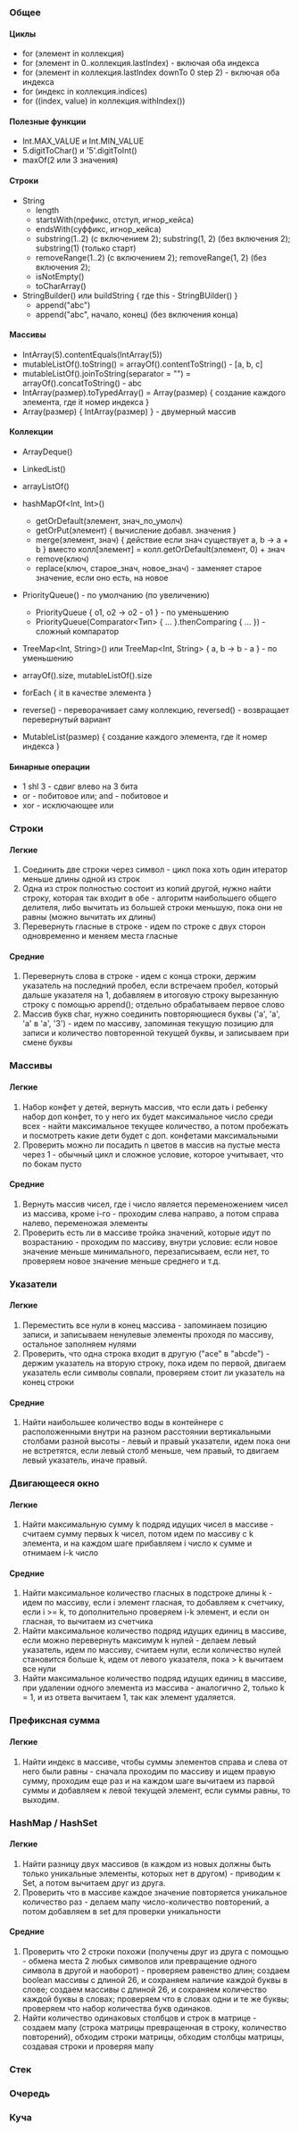### Общее

#### Циклы

- for (элемент in коллекция)
- for (элемент in 0..коллекция.lastIndex) - включая оба индекса
- for (элемент in коллекция.lastIndex downTo 0 step 2) - включая оба индекса
- for (индекс in коллекция.indices)
- for ((index, value) in коллекция.withIndex())

#### Полезные функции

- Int.MAX_VALUE и Int.MIN_VALUE
- 5.digitToChar() и '5'.digitToInt()
- maxOf(2 или 3 значения)

#### Строки

- String
  - length
  - startsWith(префикс, отступ, игнор_кейса)
  - endsWith(суффикс, игнор_кейса)
  - substring(1..2) (с включением 2); substring(1, 2) (без включения 2); substring(1) (только старт)
  - removeRange(1..2) (с включением 2); removeRange(1, 2) (без включения 2);
  - isNotEmpty()
  - toCharArray()
- StringBuilder() или buildString { где this - StringBUilder() }
  - append("abc")
  - append("abc", начало, конец) (без включения конца)


#### Массивы

- IntArray(5).contentEquals(IntArray(5))
- mutableListOf().toString() = arrayOf().contentToString() - [a, b, c]
- mutableListOf().joinToString(separator = "") = arrayOf().concatToString() - abc
- IntArray(размер).toTypedArray() = Array<Int>(размер) { создание каждого элемента, где it номер индекса }
- Array(размер) { IntArray(размер) } - двумерный массив

#### Коллекции

- ArrayDeque<Int>()
- LinkedList<Int>()
- arrayListOf<Int>()
- hashMapOf<Int, Int>()
  - getOrDefault(элемент, знач_по_умолч)
  - getOrPut(элемент) { вычисление добавл. значения }
  - merge(элемент, знач) { действие если знач существует a, b -> a + b } вместо колл[элемент] = колл.getOrDefault(элемент, 0) + знач
  - remove(ключ)
  - replace(ключ, старое_знач, новое_знач) - заменяет старое значение, если оно есть, на новое
- PriorityQueue<Int>() - по умолчанию (по увеличению)
  - PriorityQueue<Int> { o1, o2 -> o2 - o1 } - по уменьшению
  - PriorityQueue(Comparator<Тип> { ... }.thenComparing { ... }) - сложный компаратор
- TreeMap<Int, String>() или TreeMap<Int, String> { a, b -> b - a } - по уменьшению


- arrayOf().size, mutableListOf().size
- forEach { it в качестве элемента }
- reverse() - переворачивает саму коллекцию, reversed() - возвращает перевернутый вариант
- MutableList(размер) { создание каждого элемента, где it номер индекса }

#### Бинарные операции

- 1 shl 3 - сдвиг влево на 3 бита
- or - побитовое или; and - побитовое и
- xor - исключающее или

### Строки

#### Легкие
1. Соединить две строки через символ - цикл пока хоть один итератор меньше длины одной из строк
2. Одна из строк полностью состоит из копий другой, нужно найти строку, которая так входит в обе -
алгоритм наибольшего общего делителя, либо вычитать из большей строки меньшую, пока они не равны (можно вычитать их длины)
3. Перевернуть гласные в строке - идем по строке с двух сторон одновременно и меняем места гласные

#### Средние
1. Перевернуть слова в строке - идем с конца строки, держим указатель на последний пробел, если встречаем пробел,
который дальше указателя на 1, добавляем в итоговую строку вырезанную строку с помощью append(); отдельно обрабатываем первое слово
2. Массив букв char, нужно соединить повторяющиеся буквы ('a', 'a', 'a' в 'a', '3') - идем по массиву, запоминая текущую
позицию для записи и количество повторенной текущей буквы, и записываем при смене буквы

### Массивы

#### Легкие
1. Набор конфет у детей, вернуть массив, что если дать i ребенку набор доп конфет, то у него их будет максимальное число
среди всех - найти максимальное текущее количество, а потом пробежать и посмотреть какие дети будет с доп. конфетами максимальными
2. Проверить можно ли посадить n цветов в массив на пустые места через 1 - обычный цикл и сложное условие, которое учитывает,
что по бокам пусто

#### Средние
1. Вернуть массив чисел, где i число является переменожением чисел из массива, кроме i-го - проходим слева направо,
а потом справа налево, переменожая элементы
2. Проверить есть ли в массиве тройка значений, которые идут по возрастанию - проходим по массиву, внутри условие:
если новое значение меньше минимального, перезаписываем, если нет, то проверяем новое значение меньше среднего и т.д.

### Указатели

#### Легкие
1. Переместить все нули в конец массива - запоминаем позицию записи, и записываем ненулевые элементы проходя по массиву,
остальное заполняем нулями
2. Проверить, что одна строка входит в другую ("ace" в "abcde") - держим указатель на вторую строку, пока идем по первой,
двигаем указатель если символы совпали, проверяем стоит ли указатель на конец строки

#### Средние
1. Найти наибольшее количество воды в контейнере с расположенными внутри на разном расстоянии вертикальными столбами разной высоты -
левый и правый указатели, идем пока они не встретятся, если левый столб меньше, чем правый, то двигаем левый указатель, иначе правый.

### Двигающееся окно

#### Легкие
1. Найти максимальную сумму k подряд идущих чисел в массиве - считаем сумму первых k чисел, потом идем по массиву с k элемента,
и на каждом шаге прибавляем i число к сумме и отнимаем i-k число

#### Средние
1. Найти максимальное количество гласных в подстроке длины k - идем по массиву, если i элемент гласная, то добавляем к счетчику,
если i >= k, то дополнительно проверяем i-k элемент, и если он гласная, то вычитаем из счетчика
2. Найти максимальное количество подряд идущих единиц в массиве, если можно перевернуть максимум k нулей - делаем левый указатель, 
идем по массиву, считаем нули, если количество нулей становится больше k, идем от левого указателя, пока > k вычитаем все нули
3. Найти максимальное количество подряд идущих единиц в массиве, при удалении одного элемента из массива - аналогично 2, только k = 1,
и из ответа вычитаем 1, так как элемент удаляется.

### Префиксная сумма

#### Легкие
1. Найти индекс в массиве, чтобы суммы элементов справа и слева от него были равны - сначала проходим по массиву и ищем правую сумму,
проходим еще раз и на каждом шаге вычитаем из парвой суммы и добавляем к левой текущей элемент, если суммы равны, то выходим.

### HashMap / HashSet

#### Легкие
1. Найти разницу двух массивов (в каждом из новых должны быть только уникальные элементы, которых нет в другом) - 
приводим к Set, а потом вычитаем друг из друга.
2. Проверить что в массиве каждое значение повторяется уникальное количество раз - делаем мапу число-количество повторений,
а потом добавляем в set для проверки уникальности

#### Средние
1. Проверить что 2 строки похожи (получены друг из друга с помощью - обмена места 2 любых символов или превращение одного
символа в другой и наоборот) - проверяем равенство длин; создаем boolean массивы с длиной 26, и сохраняем наличие каждой
буквы в слове; создаем массивы с длиной 26, и сохраняем количество каждой буквы в словах; проверяем что в словах одни и те же буквы;
проверяем что набор количества букв одинаков.
2. Найти количество одинаковых столбцов и строк в матрице - создаем мапу (строка матрицы превращенная в строку, количество повторений),
обходим строки матрицы, обходим столбцы матрицы, создавая строки и проверяя мапу

### Стек

### Очередь

### Куча

